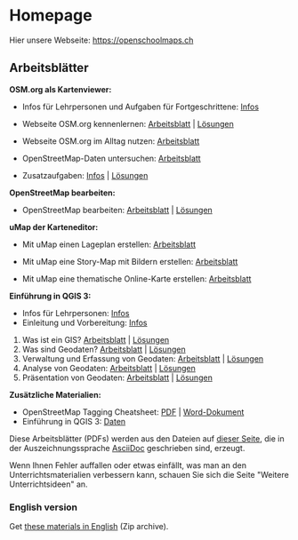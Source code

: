 # Homepage

Hier unsere Webseite: https://openschoolmaps.ch

## Arbeitsblätter

**OSM.org als Kartenviewer:**

* Infos für Lehrpersonen und Aufgaben für Fortgeschrittene: [Infos](https://gitlab.com/openschoolmaps/OpenSchoolMaps.ch/-/jobs/artifacts/master/raw/lehrmittel/osm-org_als_kartenviewer/infos_fuer_lp/osm-org_als_kartenviewer_lp-infos.pdf?job=PDFs)

* Webseite OSM.org kennenlernen: [Arbeitsblatt](https://gitlab.com/openschoolmaps/OpenSchoolMaps.ch/-/jobs/artifacts/master/raw/lehrmittel/osm-org_als_kartenviewer/arbeitsblaetter_fuer_sus/01_webseite_osm-org_kennenlernen.pdf?job=PDFs) | [Lösungen](https://gitlab.com/openschoolmaps/OpenSchoolMaps.ch/-/jobs/artifacts/master/raw/lehrmittel/osm-org_als_kartenviewer/arbeitsblaetter_fuer_sus/01_webseite_osm-org_kennenlernen_solutions.pdf?job=PDFs)

* Webseite OSM.org im Alltag nutzen: [Arbeitsblatt](https://gitlab.com/openschoolmaps/OpenSchoolMaps.ch/-/jobs/artifacts/master/raw/lehrmittel/osm-org_als_kartenviewer/arbeitsblaetter_fuer_sus/02_webseite_osm-org_im_alltag_nutzen.pdf?job=PDFs)

* OpenStreetMap-Daten untersuchen: [Arbeitsblatt](https://gitlab.com/openschoolmaps/OpenSchoolMaps.ch/-/jobs/artifacts/master/raw/lehrmittel/osm-org_als_kartenviewer/arbeitsblaetter_fuer_sus/03_openstreetmap-daten_untersuchen.pdf?job=PDFs)

* Zusatzaufgaben:
[Infos](https://gitlab.com/openschoolmaps/OpenSchoolMaps.ch/-/jobs/artifacts/master/raw/lehrmittel/osm-org_als_kartenviewer/arbeitsblaetter_fuer_sus/04_zusatzaufgaben.pdf?job=PDFs) | [Lösungen](https://gitlab.com/openschoolmaps/OpenSchoolMaps.ch/-/jobs/artifacts/master/raw/lehrmittel/osm-org_als_kartenviewer/arbeitsblaetter_fuer_sus/04_zusatzaufgaben_solutions.pdf?job=PDFs)

**OpenStreetMap bearbeiten:**

* OpenStreetMap bearbeiten: [Arbeitsblatt](https://gitlab.com/openschoolmaps/OpenSchoolMaps.ch/-/jobs/artifacts/master/raw/lehrmittel/osm_bearbeiten/openstreetmap_bearbeiten.pdf?job=PDFs) | [Lösungen](https://gitlab.com/openschoolmaps/OpenSchoolMaps.ch/-/jobs/artifacts/master/raw/lehrmittel/osm_bearbeiten/openstreetmap_bearbeiten_solutions.pdf?job=PDFs)

**uMap der Karteneditor:**

* Mit uMap einen Lageplan erstellen: [Arbeitsblatt](https://gitlab.com/openschoolmaps/OpenSchoolMaps.ch/-/jobs/artifacts/master/raw/lehrmittel/umap/lageplan_erstellen.pdf?job=PDFs)

* Mit uMap eine Story-Map mit Bildern erstellen: [Arbeitsblatt](https://gitlab.com/openschoolmaps/OpenSchoolMaps.ch/-/jobs/artifacts/master/raw/lehrmittel/umap/story-map_erstellen.pdf?job=PDFs)

* Mit uMap eine thematische Online-Karte erstellen: [Arbeitsblatt](https://gitlab.com/openschoolmaps/OpenSchoolMaps.ch/-/jobs/artifacts/master/raw/lehrmittel/umap/online-karte_erstellen.pdf?job=PDFs)

**Einführung in QGIS 3:**

* Infos für Lehrpersonen: [Infos](https://gitlab.com/openschoolmaps/OpenSchoolMaps.ch/-/jobs/artifacts/master/raw/lehrmittel/einfuehrung_in_qgis/infos_fuer_lp/einfuehrung_in_qgis_lp_infos.pdf?job=PDFs)
* Einleitung und Vorbereitung: [Infos](https://gitlab.com/openschoolmaps/OpenSchoolMaps.ch/-/jobs/artifacts/master/raw/lehrmittel/einfuehrung_in_qgis/arbeitsblaetter_fuer_sus/einleitung_und_vorbereitung.pdf?job=PDFs)

1. Was ist ein GIS? [Arbeitsblatt](https://gitlab.com/openschoolmaps/OpenSchoolMaps.ch/-/jobs/artifacts/master/raw/lehrmittel/einfuehrung_in_qgis/arbeitsblaetter_fuer_sus/was_ist_ein_gis.pdf?job=PDFs) | [Lösungen](https://gitlab.com/openschoolmaps/OpenSchoolMaps.ch/-/jobs/artifacts/master/raw/lehrmittel/einfuehrung_in_qgis/arbeitsblaetter_fuer_sus/was_ist_ein_gis_solutions.pdf?job=PDFs)
2. Was sind Geodaten? [Arbeitsblatt](https://gitlab.com/openschoolmaps/OpenSchoolMaps.ch/-/jobs/artifacts/master/raw/lehrmittel/einfuehrung_in_qgis/arbeitsblaetter_fuer_sus/was_sind_geodaten.pdf?job=PDFs) | [Lösungen](https://gitlab.com/openschoolmaps/OpenSchoolMaps.ch/-/jobs/artifacts/master/raw/lehrmittel/einfuehrung_in_qgis/arbeitsblaetter_fuer_sus/was_sind_geodaten_solutions.pdf?job=PDFs)
3. Verwaltung und Erfassung von Geodaten: [Arbeitsblatt](https://gitlab.com/openschoolmaps/OpenSchoolMaps.ch/-/jobs/artifacts/master/raw/lehrmittel/einfuehrung_in_qgis/arbeitsblaetter_fuer_sus/verwaltung_und_erfassung_von_geodaten.pdf?job=PDFs) | [Lösungen](https://gitlab.com/openschoolmaps/OpenSchoolMaps.ch/-/jobs/artifacts/master/raw/lehrmittel/einfuehrung_in_qgis/arbeitsblaetter_fuer_sus/verwaltung_und_erfassung_von_geodaten_solutions.pdf?job=PDFs)
4. Analyse von Geodaten: [Arbeitsblatt](https://gitlab.com/openschoolmaps/OpenSchoolMaps.ch/-/jobs/artifacts/master/raw/lehrmittel/einfuehrung_in_qgis/arbeitsblaetter_fuer_sus/analyse_von_geodaten.pdf?job=PDFs) | [Lösungen](https://gitlab.com/openschoolmaps/OpenSchoolMaps.ch/-/jobs/artifacts/master/raw/lehrmittel/einfuehrung_in_qgis/arbeitsblaetter_fuer_sus/analyse_von_geodaten_solutions.pdf?job=PDFs)
5. Präsentation von Geodaten: [Arbeitsblatt](https://gitlab.com/openschoolmaps/OpenSchoolMaps.ch/-/jobs/artifacts/master/raw/lehrmittel/einfuehrung_in_qgis/arbeitsblaetter_fuer_sus/praesentation_von_geodaten.pdf?job=PDFs) | [Lösungen](https://gitlab.com/openschoolmaps/OpenSchoolMaps.ch/-/jobs/artifacts/master/raw/lehrmittel/einfuehrung_in_qgis/arbeitsblaetter_fuer_sus/praesentation_von_geodaten_solutions.pdf?job=PDFs)

**Zusätzliche Materialien:**

* OpenStreetMap Tagging Cheatsheet: [PDF](https://gitlab.com/openschoolmaps/OpenSchoolMaps.ch/-/jobs/artifacts/master/raw/lehrmittel/OpenStreetMap%20Tagging%20Cheatsheet.pdf?job=PDFs) | [Word-Dokument](https://gitlab.com/openschoolmaps/OpenSchoolMaps.ch/-/jobs/artifacts/master/raw/lehrmittel/OpenStreetMap%20Tagging%20Cheatsheet.docx?job=PDFs)
* Einführung in QGIS 3: [Daten](https://gitlab.com/openschoolmaps/OpenSchoolMaps.ch/-/jobs/artifacts/master/download?job=QGIS%20excercise%20data)

Diese Arbeitsblätter (PDFs) werden
aus den Dateien
auf [dieser Seite](https://gitlab.com/openschoolmaps/OpenSchoolMaps.ch/tree/master/lehrmittel), die in der Auszeichnungssprache [AsciiDoc](https://asciidoctor.org/docs/what-is-asciidoc/) geschrieben sind,
erzeugt.

Wenn Ihnen Fehler auffallen oder etwas einfällt, was man an den Unterrichtsmaterialien verbessern kann, schauen Sie sich die Seite "Weitere Unterrichtsideen" an.

### English version

Get [these materials in English](https://gitlab.com/openschoolmaps/OpenSchoolMaps.ch/-/jobs/artifacts/english/download?job=PDFs) (Zip archive).
